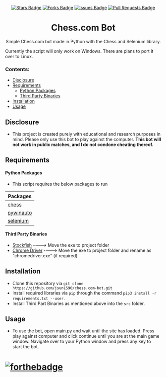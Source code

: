 <p align="center">
<a href="https://github.com/jsun1590/chess.com-bot/stargazers"><img src="https://img.shields.io/github/stars/jsun1590/chess.com-bot" alt="Stars Badge"/></a>
<a href="https://github.com/jsun1590/chess.com-bot/network/members"><img src="https://img.shields.io/github/forks/jsun1590/chess.com-bot" alt="Forks Badge"/></a>
<a href="https://github.com/jsun1590/chess.com-bot/issues"><img src="https://img.shields.io/github/issues/jsun1590/chess.com-bot" alt="Issues Badge"/></a>
<a href="https://github.com/jsun1590/chess.com-bot/pulls"><img src="https://img.shields.io/github/issues-pr/jsun1590/chess.com-bot" alt="Pull Requests Badge"/></a></p>
<h1 align="center">Chess.com Bot</h1>
<p align="center">Simple Chess.com bot made in Python with the Chess and Selenium library.</p>

Currently the script will only work on Windows. There are plans to port it over to Linux.

 ### Contents:
  - [Disclosure](#disclosure)
  - [Requirements](#requirements)
      - [Python Packages](#python-packages)
      - [Third Party Binaries](#third-party-binaries)
  - [Installation](#installation)
  - [Usage](#usage)
## Disclosure
- This project is created purely with educational and research purposes in mind. Please only use this bot to play against the computer. **This bot will not work in public matches, and I do not condone cheating thereof.**

## Requirements

#### Python Packages
- This script requires the below packages to run

| Packages |
| --- |
| [chess](https://pypi.org/project/chess/)
| [pywinauto](https://pypi.org/project/pywinauto/) | 
| [selenium](https://pypi.org/project/selenium/) | 

#### Third Party Binaries

- [Stockfish](https://stockfishchess.org/download/) ----> Move the exe to project folder
- [Chrome Driver](https://chromedriver.chromium.org/downloads) ----> Move the exe to project folder and rename as "chromedriver.exe" (if required)


## Installation
- Clone this repository via `git clone https://github.com/jsun1590/chess.com-bot.git`
- Install required libraries via `pip` through the command `pip3 install -r requirements.txt --user`.
- Install Third Part Binaries as mentioned above into the `src` folder.

## Usage
- To use the bot, open main.py and wait until the site has loaded. Press play against computer and click continue until you are at the main game window. Navigate over to your Python window and press any key to start the bot.
# [![forthebadge](https://forthebadge.com/images/badges/made-with-python.svg)](http://forthebadge.com)
